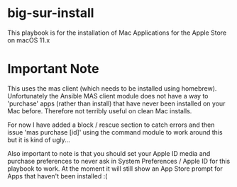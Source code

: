 # big-sur-install
This playbook is for the installation of Mac Applications for the Apple Store on macOS 11.x

# Important Note
This uses the mas client (which needs to be installed using homebrew). Unfortunately the Ansible MAS client module does not have a way to 'purchase' apps (rather than install) that have never been installed on your Mac before. Therefore not terribly useful on clean Mac installs.

For now I have added a block / rescue section to catch errors and then issue 'mas purchase [id]' using the command module to work around this but it is kind of ugly...

Also important to note is that you should set your Apple ID media and purchase preferences to never ask in System Preferences / Apple ID for this playbook to work.
At the moment it will still show an App Store prompt for Apps that haven't been installed :(
